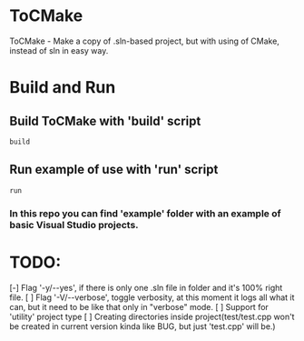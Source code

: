 # ToCMake
ToCMake - Make a copy of .sln-based project, but with using of CMake, instead of sln in easy way.

# Build and Run
## Build ToCMake with 'build' script
```console
build
```
## Run example of use with 'run' script
```console
run
```
### In this repo you can find 'example' folder with an example of basic Visual Studio projects.

# TODO:
[-] Flag '-y/--yes', if there is only one .sln file in folder and it's 100% right file.
[ ] Flag '-V/--verbose', toggle verbosity, at this moment it logs all what it can, but it need to be like that only in "verbose" mode.
[ ] Support for 'utility' project type
[ ] Creating directories inside project(test/test.cpp won't be created in current version kinda like BUG, but just 'test.cpp' will be.)
